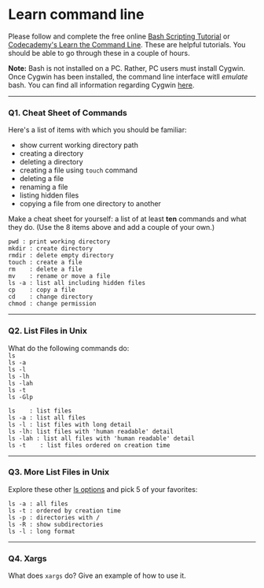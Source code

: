 # Learn command line

Please follow and complete the free online [Bash Scripting Tutorial](https://ryanstutorials.net/bash-scripting-tutorial/) or [Codecademy's Learn the Command Line](https://www.codecademy.com/learn/learn-the-command-line). These are helpful tutorials. You should be able to go through these in a couple of hours.

**Note:** Bash is not installed on a PC. Rather, PC users must install Cygwin. Once Cygwin has been installed, the command line interface witll _emulate_ bash. You can find all information regarding Cygwin [here](https://www.cygwin.com/).

---

### Q1.  Cheat Sheet of Commands  

Here's a list of items with which you should be familiar:  
* show current working directory path
* creating a directory
* deleting a directory
* creating a file using `touch` command
* deleting a file
* renaming a file
* listing hidden files
* copying a file from one directory to another

Make a cheat sheet for yourself: a list of at least **ten** commands and what they do.  (Use the 8 items above and add a couple of your own.)  

```
pwd : print working directory
mkdir : create directory
rmdir : delete empty directory
touch : create a file
rm    : delete a file
mv    : rename or move a file
ls -a : list all including hidden files
cp    : copy a file
cd    : change directory
chmod : change permission
```

---

### Q2.  List Files in Unix   

What do the following commands do:  
`ls`  
`ls -a`  
`ls -l`  
`ls -lh`  
`ls -lah`  
`ls -t`  
`ls -Glp`  

```
ls    : list files
ls -a : list all files
ls -l : list files with long detail
ls -lh: list files with 'human readable' detail
ls -lah : list all files with 'human readable' detail
ls -t    : list files ordered on creation time
```
---

### Q3.  More List Files in Unix  

Explore these other [ls options](http://www.techonthenet.com/unix/basic/ls.php) and pick 5 of your favorites:

```
ls -a : all files
ls -t : ordered by creation time
ls -p : directories with /
ls -R : show subdirectories
ls -l : long format
```

---

### Q4.  Xargs   

What does `xargs` do? Give an example of how to use it.

> > 

 

